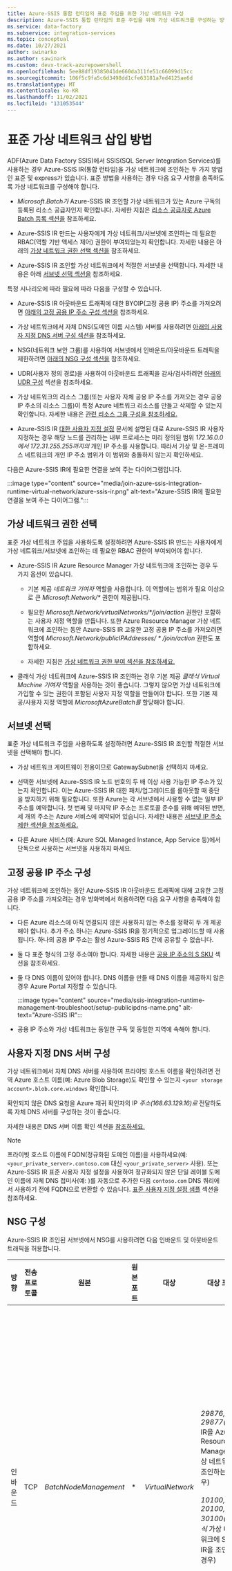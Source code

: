 ```yaml
---
title: Azure-SSIS 통합 런타임의 표준 주입을 위한 가상 네트워크 구성
description: Azure-SSIS 통합 런타임의 표준 주입을 위해 가상 네트워크를 구성하는 방법을 알아봅니다.
ms.service: data-factory
ms.subservice: integration-services
ms.topic: conceptual
ms.date: 10/27/2021
author: swinarko
ms.author: sawinark
ms.custom: devx-track-azurepowershell
ms.openlocfilehash: 5ee88df19385041de660da311fe51c66099d15cc
ms.sourcegitcommit: 106f5c9fa5c6d3498dd1cfe63181a7ed4125ae6d
ms.translationtype: MT
ms.contentlocale: ko-KR
ms.lasthandoff: 11/02/2021
ms.locfileid: "131053544"
---
```

# <a name="standard-virtual-network-injection-method"></a>표준 가상 네트워크 삽입 방법

ADF(Azure Data Factory SSIS)에서 SSIS(SQL Server Integration Services)를 사용하는 경우 Azure-SSIS IR(통합 런타임)을 가상 네트워크에 조인하는 두 가지 방법인 표준 및 express가 있습니다. 표준 방법을 사용하는 경우 다음 요구 사항을 충족하도록 가상 네트워크를 구성해야 합니다.

- *Microsoft.Batch가* Azure-SSIS IR 조인할 가상 네트워크가 있는 Azure 구독의 등록된 리소스 공급자인지 확인합니다. 자세한 지침은 [리소스 공급자로 Azure Batch 등록 섹션을](azure-ssis-integration-runtime-virtual-network-configuration.md#registerbatch) 참조하세요.

- Azure-SSIS IR 만드는 사용자에게 가상 네트워크/서브넷에 조인하는 데 필요한 RBAC(역할 기반 액세스 제어) 권한이 부여되었는지 확인합니다.  자세한 내용은 아래의 [가상 네트워크 권한 선택 섹션을](#perms) 참조하세요.

- Azure-SSIS IR 조인할 가상 네트워크에서 적절한 서브넷을 선택합니다. 자세한 내용은 아래 [서브넷 선택 섹션을](#subnet) 참조하세요.

특정 시나리오에 따라 필요에 따라 다음을 구성할 수 있습니다.

- Azure-SSIS IR 아웃바운드 트래픽에 대한 BYOIP(고정 공용 IP) 주소를 가져오려면 [아래의 고정 공용 IP 주소 구성 섹션을](#ip) 참조하세요.

- 가상 네트워크에서 자체 DNS(도메인 이름 시스템) 서버를 사용하려면 [아래의 사용자 지정 DNS 서버 구성 섹션을](#dns) 참조하세요.

- NSG(네트워크 보안 그룹)를 사용하여 서브넷에서 인바운드/아웃바운드 트래픽을 제한하려면 [아래의 NSG 구성 섹션을](#nsg) 참조하세요.

- UDR(사용자 정의 경로)을 사용하여 아웃바운드 트래픽을 감사/검사하려면 [아래의 UDR 구성](#udr) 섹션을 참조하세요.

- 가상 네트워크의 리소스 그룹(또는 사용자 자체 공용 IP 주소를 가져오는 경우 공용 IP 주소의 리소스 그룹)이 특정 Azure 네트워크 리소스를 만들고 삭제할 수 있는지 확인합니다. 자세한 내용은 [관련 리소스 그룹 구성을 참조하세요.](#rg) 

- Azure-SSIS IR [대한 사용자 지정 설정](how-to-configure-azure-ssis-ir-custom-setup.md) 문서에 설명된 대로 Azure-SSIS IR 사용자 지정하는 경우 해당 노드를 관리하는 내부 프로세스는 미리 정의된 범위 *172.16.0.0에서* *172.31.255.255까지의* 개인 IP 주소를 사용합니다. 따라서 가상 및 온-프레미스 네트워크의 개인 IP 주소 범위가 이 범위와 충돌하지 않는지 확인하세요.

다음은 Azure-SSIS IR에 필요한 연결을 보여 주는 다이어그램입니다.

:::image type="content" source="media/join-azure-ssis-integration-runtime-virtual-network/azure-ssis-ir.png" alt-text="Azure-SSIS IR에 필요한 연결을 보여 주는 다이어그램.":::

## <a name="select-virtual-network-permissions"></a><a name="perms"></a>가상 네트워크 권한 선택

표준 가상 네트워크 주입을 사용하도록 설정하려면 Azure-SSIS IR 만드는 사용자에게 가상 네트워크/서브넷에 조인하는 데 필요한 RBAC 권한이 부여되어야 합니다.

- Azure-SSIS IR Azure Resource Manager 가상 네트워크에 조인하는 경우 두 가지 옵션이 있습니다.

  - 기본 제공 *네트워크 기여자* 역할을 사용합니다. 이 역할에는 범위가 필요 이상으로 큰 _Microsoft.Network/\*_ 권한이 제공됩니다.

  - 필요한 _Microsoft.Network/virtualNetworks/\*/join/action_ 권한만 포함하는 사용자 지정 역할을 만듭니다. 또한 Azure Resource Manager 가상 네트워크에 조인하는 동안 Azure-SSIS IR 고유한 고정 공용 IP 주소를 가져오려면 역할에 _Microsoft.Network/publicIPAddresses/ \* /join/action_ 권한도 포함하세요.

  - 자세한 지침은 [가상 네트워크 권한 부여 섹션을 참조하세요.](azure-ssis-integration-runtime-virtual-network-configuration.md#grantperms)

- 클래식 가상 네트워크에 Azure-SSIS IR 조인하는 경우 기본 제공 *클래식 Virtual Machine 기여자* 역할을 사용하는 것이 좋습니다. 그렇지 않으면 가상 네트워크에 가입할 수 있는 권한이 포함된 사용자 지정 역할을 만들어야 합니다. 또한 기본 제공/사용자 지정 역할에 *MicrosoftAzureBatch를* 할당해야 합니다.

## <a name="select-a-subnet"></a><a name="subnet"></a>서브넷 선택

표준 가상 네트워크 주입을 사용하도록 설정하려면 Azure-SSIS IR 조인할 적절한 서브넷을 선택해야 합니다.

- 가상 네트워크 게이트웨이 전용이므로 GatewaySubnet을 선택하지 마세요.

- 선택한 서브넷에 Azure-SSIS IR 노드 번호의 두 배 이상 사용 가능한 IP 주소가 있는지 확인합니다. 이는 Azure-SSIS IR 대한 패치/업그레이드를 롤아웃할 때 중단을 방지하기 위해 필요합니다. 또한 Azure는 각 서브넷에서 사용할 수 없는 일부 IP 주소를 예약합니다. 첫 번째 및 마지막 IP 주소는 프로토콜 준수를 위해 예약된 반면, 세 개의 주소는 Azure 서비스에 예약되어 있습니다. 자세한 내용은 [서브넷 IP 주소 제한 섹션을 참조하세요.](../virtual-network/virtual-networks-faq.md#are-there-any-restrictions-on-using-ip-addresses-within-these-subnets)

- 다른 Azure 서비스(예: Azure SQL Managed Instance, App Service 등)에서 단독으로 사용하는 서브넷을 사용하지 마세요. 

## <a name="configure-static-public-ip-addresses"></a><a name="ip"></a>고정 공용 IP 주소 구성

가상 네트워크에 조인하는 동안 Azure-SSIS IR 아웃바운드 트래픽에 대해 고유한 고정 공용 IP 주소를 가져오려는 경우 방화벽에서 허용하려면 다음 요구 사항을 충족해야 합니다.

- 다른 Azure 리소스에 아직 연결되지 않은 사용하지 않는 주소를 정확히 두 개 제공해야 합니다. 추가 주소 하나는 Azure-SSIS IR을 정기적으로 업그레이드할 때 사용됩니다. 하나의 공용 IP 주소는 활성 Azure-SSIS RS 간에 공유할 수 없습니다.

- 둘 다 표준 형식의 고정 주소여야 합니다. 자세한 내용은 [공용 IP 주소의 S SKU](../virtual-network/ip-services/public-ip-addresses.md#sku) 섹션을 참조하세요.

- 둘 다 DNS 이름이 있어야 합니다. DNS 이름을 만들 때 DNS 이름을 제공하지 않은 경우 Azure Portal 지정할 수 있습니다.

  :::image type="content" source="media/ssis-integration-runtime-management-troubleshoot/setup-publicipdns-name.png" alt-text="Azure-SSIS IR":::

- 공용 IP 주소와 가상 네트워크는 동일한 구독 및 동일한 지역에 속해야 합니다.

## <a name="configure-a-custom-dns-server"></a><a name="dns"></a>사용자 지정 DNS 서버 구성 

가상 네트워크에서 자체 DNS 서버를 사용하여 프라이빗 호스트 이름을 확인하려면 전역 Azure 호스트 이름(예: Azure Blob Storage)도 확인할 수 있는지 `<your storage account>.blob.core.windows` 확인합니다.

확인되지 않은 DNS 요청을 Azure 재귀 확인자의 IP *주소(168.63.129.16)로* 전달하도록 자체 DNS 서버를 구성하는 것이 좋습니다.

자세한 내용은 DNS 서버 이름 확인 섹션을 [참조하세요.](../virtual-network/virtual-networks-name-resolution-for-vms-and-role-instances.md#name-resolution-that-uses-your-own-dns-server)

> [!NOTE]
> 프라이빗 호스트 이름에 FQDN(정규화된 도메인 이름)을 사용하세요(예: `<your_private_server>.contoso.com` 대신 `<your_private_server>` 사용). 또는 Azure-SSIS IR 표준 사용자 지정 설정을 사용하여 정규화되지 않은 단일 레이블 도메인 이름에 자체 DNS 접미사(예: )를 자동으로 추가한 다음 `contoso.com` DNS 쿼리에서 사용하기 전에 FQDN으로 변환할 수 있습니다. [표준 사용자 지정 설정 샘플](how-to-configure-azure-ssis-ir-custom-setup.md#standard-custom-setup-samples) 섹션을 참조하세요. 

## <a name="configure-an-nsg"></a><a name="nsg"></a>NSG 구성

Azure-SSIS IR 조인된 서브넷에서 NSG를 사용하려면 다음 인바운드 및 아웃바운드 트래픽을 허용합니다.

| 방향 | 전송 프로토콜 | 원본 | 원본 포트 | 대상 | 대상 포트 | 주석 | 
|-----------|--------------------|--------|--------------|-------------|-------------------|----------| 
| 인바운드 | TCP | *BatchNodeManagement* | * | *VirtualNetwork* | *29876, 29877(SSIS* IR을 Azure Resource Manager 가상 네트워크에 조인하는 경우)<br/><br/>*10100, 20100, 30100(클래식* 가상 네트워크에 SSIS IR을 조인하는 경우)| Data Factory 서비스는 이러한 포트를 사용하여 가상 네트워크의 Azure-SSIS IR 노드와 통신합니다.<br/><br/>서브넷에서 NSG를 만들지 여부에 관계없이 Data Factory 항상 Azure-SSIS IR 호스트하는 가상 머신에 연결된 NIC(네트워크 인터페이스 카드)에서 NSG를 구성합니다.<br/><br/>지정된 포트에서 Data Factory IP 주소의 인바운드 트래픽만 NIC 수준 NSG에서 허용됩니다.<br/><br/>서브넷 수준에서 인터넷 트래픽에 대해 이러한 포트를 여는 경우에도 IP 주소에 Data Factory 않는 IP 주소의 트래픽은 여전히 NIC 수준에서 차단됩니다. | 
| 인바운드 | TCP | *CorpNetSaw* | * | *VirtualNetwork* | *3389* | (선택 사항) Microsoft 지원 엔지니어가 고급 문제 해결을 위해 포트 *3389를* 열도록 요청하는 경우에만 필요하며 문제 해결 후 바로 닫을 수 있습니다.<br/><br/>*CorpNetSaw* 서비스 태그는 Microsoft 회사 네트워크의 SAW(보안 액세스 워크스테이션) 컴퓨터만 RDP(원격 데스크톱 프로토콜)를 통해 Azure-SSIS IR 액세스하도록 허용합니다.<br/><br/>이 서비스 태그는 Azure Portal 선택할 수 없으며 Azure PowerShell/CLI를 통해서만 사용할 수 있습니다.<br/><br/>NIC 수준 NSG에서 포트 *3389는* 기본적으로 열려 있지만 서브넷 수준 NSG를 사용하여 제어할 수 있지만, 해당 포트의 아웃바운드 트래픽은 기본적으로 Windows 방화벽 규칙을 사용하여 Azure-SSIS IR 노드에서 허용되지 않습니다. | 

| 방향 | 전송 프로토콜 | 원본 | 원본 포트 | 대상 | 대상 포트 | 주석 |
|-----------|--------------------|--------|--------------|-------------|-------------------|----------|
| 아웃바운드 | TCP | *VirtualNetwork* | * | *AzureCloud* | *443* | Azure-SSIS IR Azure Storage 및 Azure Event Hubs 같은 Azure 서비스에 액세스하는 데 필요합니다. | 
| 아웃바운드 | TCP | *VirtualNetwork* | * | *인터넷* | *80* | 필드 Azure-SSIS IR는이 포트를 사용 하 여 인터넷에서 CRL (인증서 해지 목록)을 다운로드 합니다.<br/><br/>이 트래픽을 차단 하는 경우 Azure-SSIS IR를 시작할 때 성능이 저하 되 고 인증서를 사용할 때 Crl을 확인 하는 기능이 손실 될 수 있습니다 .이는 보안 관점에서 권장 되지 않습니다.<br/><br/>특정 Fqdn의 대상 범위를 좁히려면 아래의 **UDRs 구성** 섹션을 참조 하세요. | 
| 아웃바운드 | TCP | *VirtualNetwork* | * | *Sql/VirtualNetwork* | *1433, 11000-11999* | 필드 Azure SQL Database server/Managed Instance를 사용 하 여 SSIS 카탈로그 (SSISDB)를 호스트 하는 경우에만 필요 합니다.<br/><br/>Azure SQL Database 서버/Managed Instance가 공용 끝점/가상 네트워크 서비스 끝점으로 구성 된 경우 *SQL* 서비스 태그를 대상으로 사용 합니다.<br/><br/>Azure SQL Database 서버/Managed Instance 개인 끝점으로 구성 된 경우 *VirtualNetwork* service 태그를 대상으로 사용 합니다.<br/><br/>서버 연결 정책이 *리디렉션* 대신 *프록시* 로 설정 된 경우에는 포트 *1433* 만 필요 합니다. | 
| 아웃바운드 | TCP | *VirtualNetwork* | * | *Storage/VirtualNetwork* | *443* | 필드 Azure Storage blob 컨테이너를 사용 하 여 표준 사용자 지정 설치 스크립트/파일을 저장 하는 경우에만 필요 합니다.<br/><br/>Azure Storage 공용 끝점/가상 네트워크 서비스 끝점을 사용 하 여 구성 된 경우 *Storage* 서비스 태그를 대상으로 사용 합니다.<br/><br/>Azure Storage 개인 끝점으로 구성 된 경우 *VirtualNetwork* service 태그를 대상으로 사용 합니다. | 
| 아웃바운드 | TCP | *VirtualNetwork* | * | *Storage/VirtualNetwork* | *445* | 필드 Azure Files에 액세스 해야 하는 경우에만 필요 합니다.<br/><br/>Azure Storage 공용 끝점/가상 네트워크 서비스 끝점을 사용 하 여 구성 된 경우 *Storage* 서비스 태그를 대상으로 사용 합니다.<br/><br/>Azure Storage 개인 끝점으로 구성 된 경우 *VirtualNetwork* service 태그를 대상으로 사용 합니다. | 

## <a name="configure-udrs"></a><a name="udr"></a>UDRs 구성

Azure-SSIS IR에서 아웃 바운드 트래픽을 감사/검사 하려는 경우 [UDRs (사용자 정의 경로](../virtual-network/virtual-networks-udr-overview.md) )를 사용 하 여 BGP (border gateway protocol) 경로 *0.0.0.0/0* 을 가상 네트워크에, 방화벽으로 구성 된 nva (네트워크 가상 어플라이언스) 또는 [Azure 방화벽](../firewall/overview.md) 서비스에 보급 하는 [azure express](https://azure.microsoft.com/services/expressroute/) 경로 강제 터널링을 통해 온-프레미스 방화벽 어플라이언스로 리디렉션할 수 있습니다.

:::image type="content" source="media/join-azure-ssis-integration-runtime-virtual-network/azure-ssis-ir-nva.png" alt-text="Azure-SSIS IR의 NVA 시나리오":::

이러한 작업을 수행 하려면 다음을 확인 해야 합니다.

- Azure Batch management 서비스와 Azure-SSIS IR 간의 트래픽은 방화벽 어플라이언스/서비스로 라우팅되지 않아야 합니다.

- 방화벽 어플라이언스/서비스는 Azure-SSIS IR에 필요한 아웃 바운드 트래픽을 허용 해야 합니다.

Azure Batch management 서비스와 Azure-SSIS IR 간 트래픽이 방화벽 어플라이언스/서비스로 라우팅되는 경우 비대칭 라우팅으로 인해 중단 됩니다. 이 트래픽에 대해 UDRs를 정의 해야 합니다 .이는 들어오는 경로를 통해 이동할 수 있습니다. UDRs를 구성 하 여 다음 홉 유형이 *인터넷* 인 Azure Batch 관리 서비스와 Azure-SSIS IR 간에 트래픽을 라우팅할 수 있습니다.

예를 들어 Azure-SSIS IR *영국 남부* 에 있고 Azure 방화벽을 사용 하 여 아웃 바운드 트래픽을 검사 하려는 경우 먼저 [서비스 태그 ip 범위 다운로드 링크](https://www.microsoft.com/download/details.aspx?id=56519) 또는 [서비스 태그 검색 API](../virtual-network/service-tags-overview.md#service-tags-on-premises)에서 *batchnodemanagement* 서비스 태그의 ip 범위를 가져올 수 있습니다. 그런 다음, 다음 홉 유형을 *인터넷* 으로 사용 하 고, *0.0.0.0/0* 경로를 사용 하 여 다음 홉 유형을 *가상 어플라이언스* 로 사용 하는 관련 IP 범위 경로에 대해 다음 udrs를 구성할 수 있습니다.

:::image type="content" source="media/join-azure-ssis-integration-runtime-virtual-network/azurebatch-udr-settings.png" alt-text="Azure Batch UDR 설정":::

> [!NOTE]
> 이 접근 방식에는 관련 IP 범위를 정기적으로 확인 하 고 새 항목에 대해 UDRs를 추가 하 여 Azure-SSIS IR 중단을 방지 해야 하므로 추가 유지 관리 비용이 발생 합니다. 관련 서비스 태그에 대해 새 IP 범위가 표시 되 면 다른 달이 적용 되는 경우에는 매월 확인 하는 것이 좋습니다. 

다음 PowerShell 스크립트를 실행 하 여 Azure Batch management service에 대 한 UDRs를 추가할 수 있습니다.

```powershell
$Location = "[location of your Azure-SSIS IR]"
$RouteTableResourceGroupName = "[name of Azure resource group that contains your route table]"
$RouteTableResourceName = "[resource name of your route table]"
$RouteTable = Get-AzRouteTable -ResourceGroupName $RouteTableResourceGroupName -Name $RouteTableResourceName
$ServiceTags = Get-AzNetworkServiceTag -Location $Location
$BatchServiceTagName = "BatchNodeManagement." + $Location
$UdrRulePrefixForBatch = $BatchServiceTagName
if ($ServiceTags -ne $null)
{
    $BatchIPRanges = $ServiceTags.Values | Where-Object { $_.Name -ieq $BatchServiceTagName }
    if ($BatchIPRanges -ne $null)
    {
        Write-Host "Start adding UDRs to your route table..."
        for ($i = 0; $i -lt $BatchIPRanges.Properties.AddressPrefixes.Count; $i++)
        {
            $UdrRuleName = "$($UdrRulePrefixForBatch)_$($i)"
            Add-AzRouteConfig -Name $UdrRuleName `
                -AddressPrefix $BatchIPRanges.Properties.AddressPrefixes[$i] `
                -NextHopType "Internet" `
                -RouteTable $RouteTable `
                | Out-Null
            Write-Host "Add $UdrRuleName to your route table..."
        }
        Set-AzRouteTable -RouteTable $RouteTable
    }
}
else
{
    Write-Host "Failed to fetch Azure service tag, please confirm that your location is valid."
}
```

위의 [NSG 구성](#nsg) 섹션에 나오는 지침에 따라 방화벽 어플라이언스/서비스에서 비슷한 규칙을 구현 하 여 Azure-SSIS IR의 아웃 바운드 트래픽을 허용 해야 합니다.

- Azure 방화벽을 사용 하는 경우:
  - *Azurecloud* service 태그를 대상으로 하는 아웃 바운드 TCP 트래픽에 대해 포트 *443* 을 열어야 합니다.

  - Azure SQL Database server/Managed Instance를 사용 하 여 SSISDB를 호스트 하는 경우 *SQL/VirtualNetwork* service 태그를 대상으로 하는 아웃 바운드 TCP 트래픽에 대해 *1433, 11000-11999 포트를* 열어야 합니다.

  - Azure Storage blob 컨테이너를 사용 하 여 표준 사용자 지정 설치 스크립트/파일을 저장 하는 경우 *Storage/VirtualNetwork* service 태그를 대상으로 사용 하는 아웃 바운드 TCP 트래픽에 대해 *443* 포트를 열어야 합니다.

  - Azure Files에 액세스 해야 하는 경우 *Storage/VirtualNetwork* service 태그를 대상으로 하는 아웃 바운드 TCP 트래픽에 대해 *445* 포트를 열어야 합니다.

- 다른 방화벽 어플라이언스/서비스를 사용 하는 경우:
  - *0.0.0.0/0* 또는 다음 Azure 환경 관련 fqdn을 대상으로 하는 아웃 바운드 TCP 트래픽에 대해 포트 *443* 을 열어야 합니다.

    | Azure 환경 | FQDN |
    |-------------------|-------|
    | <b>Azure 퍼블릭</b> | <ul><li><b>Azure Data Factory(관리)</b><ul><li>_\*. frontend.clouddatahub.net_</li></ul></li><li><b>Azure Storage(관리)</b><ul><li>_\*. blob.core.windows.net_</li><li>_\*. table.core.windows.net_</li></ul></li><li><b>Azure Container Registry(사용자 지정 설정)</b><ul><li>_\*. azurecr.io_</li></ul></li><li><b>Event Hubs (로깅)</b><ul><li>_\*.servicebus.windows.net_</li></ul></li><li><b>Microsoft 로깅 서비스(내부 사용)</b><ul><li>_gcs.prod.monitoring.core.windows.net_</li><li>_prod.warmpath.msftcloudes.com_</li><li>_azurewatsonanalysis-prod.core.windows.net_</li></ul></li></ul> |
    | <b>Azure Government</b> | <ul><li><b>Azure Data Factory(관리)</b><ul><li>_\*. frontend.datamovement.azure.us_</li></ul></li><li><b>Azure Storage(관리)</b><ul><li>_\*. blob.core.usgovcloudapi.net_</li><li>_\*. table.core.usgovcloudapi.net_</li></ul></li><li><b>Azure Container Registry(사용자 지정 설정)</b><ul><li>_\*. azurecr.us_</li></ul></li><li><b>Event Hubs (로깅)</b><ul><li>_\*.servicebus.usgovcloudapi.net_</li></ul></li><li><b>Microsoft 로깅 서비스(내부 사용)</b><ul><li>_fairfax.warmpath.usgovcloudapi.net_</li><li>_azurewatsonanalysis.usgovcloudapp.net_</li></ul></li></ul> |
    | <b>Azure China 21Vianet</b> | <ul><li><b>Azure Data Factory(관리)</b><ul><li>_\*. frontend.datamovement.azure.cn_</li></ul></li><li><b>Azure Storage(관리)</b><ul><li>_\*. blob.core.chinacloudapi.cn_</li><li>_\*. table.core.chinacloudapi.cn_</li></ul></li><li><b>Azure Container Registry(사용자 지정 설정)</b><ul><li>_\*. azurecr.cn_</li></ul></li><li><b>Event Hubs (로깅)</b><ul><li>_\*. servicebus.chinacloudapi.cn_</li></ul></li><li><b>Microsoft 로깅 서비스(내부 사용)</b><ul><li>_mooncake.warmpath.chinacloudapi.cn_</li><li>_azurewatsonanalysis.chinacloudapp.cn_</li></ul></li></ul> |

  - Azure SQL Database server/Managed Instance를 사용 하 여 SSISDB를 호스트 하는 경우 *0.0.0.0/0* 또는 Azure SQL Database 서버/Managed Instance FQDN이 있는 아웃 바운드 TCP 트래픽에 대해 *1433, 11000-11999 포트를* 열어야 합니다.

  - Azure Storage blob 컨테이너를 사용 하 여 표준 사용자 지정 설치 스크립트/파일을 저장 하는 경우 *0.0.0.0/0* 또는 Azure Blob Storage FQDN을 대상으로 하는 아웃 바운드 TCP 트래픽에 대해 포트 *443* 을 열어야 합니다.

  - Azure Files 액세스해야 하는 경우 *0.0.0.0/0이* 있는 아웃바운드 TCP 트래픽 또는 대상으로 Azure Files FQDN에 대한 포트 *445를* 열어야 합니다.

- *Microsoft.Storage Microsoft.ContainerRegistry Microsoft.EventHub Microsoft.Sql* 리소스를 각각 서브넷에서 사용하도록 설정하여 Azure Storage/Container Registry/Event Hubs/SQL 가상 네트워크 서비스 엔드포인트를 구성하는 경우 /  /  /  동일한/쌍을 이루는 지역의 Azure-SSIS IR 서비스 간의 모든 트래픽이 방화벽 어플라이언스/서비스 대신 Azure 백본 네트워크로 라우팅됩니다.

- 다음 CRL(인증서 해지 목록) 다운로드 사이트를 대상으로 하여 아웃바운드 TCP 트래픽에 대해 포트 *80을* 열어야 합니다.

  - *crl.microsoft.com:80*
  - *mscrl.microsoft.com:80*
  - *crl3.digicert.com:80*
  - *crl4.digicert.com:80*
  - *ocsp.digicert.com:80*
  - *cacerts.digicert.com:80*
  
  다른 CRL에서 인증서를 사용하는 경우 다운로드 사이트도 대상으로 추가해야 합니다. 자세한 내용은 인증서 [해지 목록](https://social.technet.microsoft.com/wiki/contents/articles/2303.understanding-access-to-microsoft-certificate-revocation-list.aspx) 문서를 참조하세요.

  이 트래픽을 차단하면 Azure-SSIS IR 시작할 때 성능이 저하되고 인증서를 사용할 때 CRL을 확인하는 기능이 손실될 수 있습니다. 이는 보안 관점에서 권장되지 않습니다.

Azure-SSIS IR 아웃바운드 트래픽을 감사/검사할 필요가 없는 경우 UDR을 사용하여 다음 홉 형식의 모든 트래픽을 *인터넷으로* 강제할 수 있습니다.

- Azure ExpressRoute 사용하는 경우 다음 홉 유형을 *인터넷으로* 사용하여 서브넷에서 *0.0.0.0/0* 경로에 대한 UDR을 구성할 수 있습니다. 

- NVA를 사용하는 경우 서브넷에서 *0.0.0.0/0* 경로에 대한 기존 UDR을 수정하여 다음 홉 형식을 *가상 어플라이언스에서* *인터넷으로* 전환할 수 있습니다.

:::image type="content" source="media/join-azure-ssis-integration-runtime-virtual-network/add-route-for-vnet.png" alt-text="경로 추가":::

> [!NOTE]
> 다음 홉 유형으로 UDR을 *인터넷으로* 구성했다고 해서 모든 트래픽이 인터넷을 통해 이동하는 것은 아닙니다. 대상 주소가 Azure 서비스 중 하나에 속하는 한 Azure는 인터넷 대신 Azure 백본 네트워크를 통해 모든 트래픽을 해당 주소로 라우팅합니다.

## <a name="configure-the-relevant-resource-group"></a><a name="rg"></a>관련 리소스 그룹 구성

표준 가상 네트워크 주입을 사용하도록 설정하려면 Azure-SSIS IR 가상 네트워크와 동일한 리소스 그룹에 특정 네트워크 리소스를 만들어야 합니다. 해당 리소스는 다음과 같습니다.

- 이름이 _\<Guid\>-azurebatch-cloudserviceloadbalancer_ 인 Azure Load Balancer.
- 이름이 _\<Guid\>-azurebatch-cloudservicepublicip_ 인 Azure 공용 IP 주소.
- _\<Guid\> 이름이 -azurebatch-cloudservicenetworksecuritygroup_ 인 NSG입니다. 

> [!NOTE]
> 이제 Azure-SSIS IR의 자체 고정 공용 IP 주소를 가져올 수 있습니다. 이 시나리오에서는 가상 네트워크 대신 고정 공용 IP 주소와 동일한 리소스 그룹에 Azure Load Balancer 및 NSG를 만듭니다.

이러한 리소스는 Azure-SSIS IR 시작할 때 만들어집니다. Azure-SSIS IR이 중지될 때 삭제됩니다. Azure-SSIS IR 대한 사용자 고유의 고정 공용 IP 주소를 가져오는 경우 Azure-SSIS IR 중지될 때 삭제되지 않습니다. Azure-SSIS IR 중지하는 것을 방지하려면 이러한 리소스를 다른 용도로 다시 사용하지 마세요.

가상 네트워크/고정 공용 IP 주소가 속한 리소스 그룹/구독에 리소스 잠금이 없는지 확인합니다. 읽기 전용/삭제 잠금을 구성하는 경우 Azure-SSIS IR 시작 및 중지에 실패하거나 응답이 중지됩니다.

가상 네트워크/고정 공용 IP 주소가 속한 리소스 그룹/구독에서 다음 리소스가 생성되지 않도록 하는 Azure Policy 할당이 없는지 확인합니다. 

- *Microsoft.Network/LoadBalancers* 
- *Microsoft.Network/NetworkSecurityGroups* 
- *Microsoft.Network/PublicIPAddresses* 

구독에 대한 리소스 할당량이 이러한 리소스에 충분한지 확인합니다. 특히 가상 네트워크에서 만든 각 Azure-SSIS IR 대해 Azure-SSIS IR 주기적으로 업그레이드할 때 추가 리소스가 사용되므로 이러한 리소스의 두 배 수를 예약해야 합니다.

## <a name="faq"></a><a name="faq"></a>FAQ

- 인바운드 연결의 경우 내 Azure-SSIS IR에서 노출되는 공용 IP 주소를 보호하려면 어떻게 해야 하나요? 공용 IP 주소를 제거할 수 있나요?
 
  지금은 Azure-SSIS IR이 가상 네트워크에 조인할 때 공용 IP 주소가 자동으로 생성됩니다. Azure Batch 관리 서비스만 Azure-SSIS IR 인바운드 연결하도록 허용하는 NIC 수준 NSG가 있습니다. 인바운드 보호를 위해 서브넷 수준 NSG를 지정할 수도 있습니다.

  공용 IP 주소를 노출하지 않으려면 Azure-SSIS IR 가상 네트워크에 조인하는 대신 [자체 호스팅 IR을 Azure-SSIS IR 프록시로 구성하는](self-hosted-integration-runtime-proxy-ssis.md) 것이 좋습니다.
 
- 내 Azure-SSIS IR 공용 IP 주소를 내 데이터 원본에 대한 방화벽의 허용 목록에 추가할 수 있나요?

  이제 Azure-SSIS IR의 자체 고정 공용 IP 주소를 가져올 수 있습니다. 이 경우 데이터 원본에 대한 방화벽의 허용 목록에 IP 주소를 추가할 수 있습니다. 또는 시나리오에 따라 Azure-SSIS IR 데이터 액세스를 보호하기 위해 아래의 다른 옵션을 고려할 수도 있습니다.

  - 데이터 원본이 온-프레미스에 있는 경우 가상 네트워크를 온-프레미스 네트워크에 연결하고 Azure-SSIS IR 가상 네트워크 서브넷에 조인한 후 해당 서브넷의 개인 IP 주소 범위를 방화벽의 데이터 원본 허용 목록에 추가할 수 있습니다.

  - 데이터 원본이 가상 네트워크 서비스 엔드포인트를 지원하는 Azure 서비스인 경우 가상 네트워크 서브넷에서 가상 네트워크 서비스 엔드포인트를 구성하고 Azure-SSIS IR 해당 서브넷에 조인할 수 있습니다. 그런 다음 해당 서브넷을 사용하여 가상 네트워크 규칙을 데이터 원본의 방화벽에 추가할 수 있습니다.

  - 데이터 원본이 비 Azure 클라우드 서비스인 경우 UDR을 사용하여 NVA/Azure Firewall 통해 Azure-SSIS IR 아웃바운드 트래픽을 고정 공용 IP 주소로 라우팅할 수 있습니다. 그런 다음 NVA/Azure Firewall 고정 공용 IP 주소를 데이터 원본에 대한 방화벽의 허용 목록에 추가할 수 있습니다.

  - 위의 옵션 중 요구 사항을 충족하는 옵션이 없는 경우 [자체 호스팅 IR을 Azure-SSIS IR 프록시로 구성](self-hosted-integration-runtime-proxy-ssis.md)하는 것을 고려해 보세요. 그런 다음 자체 호스팅 IR을 호스트하는 컴퓨터의 고정 공용 IP 주소를 데이터 원본에 대한 방화벽의 허용 목록에 추가할 수 있습니다.

- Azure-SSIS IR의 자체 고정 공용 IP 주소를 가져오려면 두 개의 고정 공용 주소를 제공해야 하는 이유는 무엇인가요?

  Azure SSIS IR은 정기적으로 자동 업데이트됩니다. 업그레이드하는 동안 새 노드가 만들어지고 이전 노드가 삭제됩니다. 그러나 가동 중지 시간을 방지하기 위해 새 노드가 준비될 때까지 이전 노드가 삭제되지 않습니다. 따라서 이전 노드에 사용되는 첫 번째 고정 공용 IP 주소를 즉시 해제할 수 없고, 새 노드를 만들려면 두 번째 고정 공용 IP 주소가 필요합니다.

- Azure-SSIS IR 대한 고정 공용 IP 주소를 가져왔지만 여전히 내 데이터 원본에 액세스할 수 없는 이유는 무엇인가요?

  두 개의 고정 공용 IP 주소가 모두 데이터 원본에 대한 방화벽의 허용 목록에 추가되어 있는지 확인하세요. Azure-SSIS IR 업그레이드될 때마다 고정 공용 IP 주소가 가져온 두 주소 간에 전환됩니다. 이 중 하나만 허용 목록에 추가하면 업그레이드 후 Azure-SSIS IR 대한 데이터 액세스가 끊어지게 됩니다.

  데이터 원본이 Azure 서비스인 경우 가상 네트워크 서비스 엔드포인트를 사용하여 구성했는지 확인하세요. 이 경우 Azure-SSIS IR 데이터 원본으로의 트래픽은 Azure 서비스에서 관리하는 개인 IP 주소를 사용하도록 전환되며, 사용자 고유의 고정 공용 IP 주소를 방화벽의 데이터 원본 허용 목록에 추가해도 적용되지 않습니다.

## <a name="next-steps"></a>다음 단계

- [ADF UI를 통해 가상 네트워크에 Azure-SSIS IR 조인](join-azure-ssis-integration-runtime-virtual-network-ui.md)
- [Azure PowerShell 통해 가상 네트워크에 Azure-SSIS IR 조인](join-azure-ssis-integration-runtime-virtual-network-powershell.md)

Azure-SSIS IR에 대한 자세한 내용은 다음 문서를 참조하세요. 

- [Azure SSIS IR](concepts-integration-runtime.md#azure-ssis-integration-runtime). 이 문서에서는 Azure-SSIS IR 등 IR에 대한 일반적인 개념적 정보를 제공합니다. 
- [자습서: Azure에 SSIS 패키지 배포](tutorial-deploy-ssis-packages-azure.md). 이 자습서에서는 Azure-SSIS IR을 만드는 단계별 지침을 제공합니다. Azure SQL Database 서버를 사용하여 SSISDB를 호스트합니다. 
- [Azure-SSIS IR 만들기](create-azure-ssis-integration-runtime.md). 이 문서는 자습서를 더 자세히 설명합니다. 가상 네트워크 서비스 엔드포인트/IP 방화벽 규칙/프라이빗 엔드포인트로 구성된 Azure SQL Database 서버 또는 가상 네트워크를 조인하여 SSISDB를 호스트하는 Azure SQL Managed Instance 사용하는 방법에 대한 지침을 제공합니다. 가상 네트워크에 Azure-SSIS IR 조인하는 방법을 보여 줍니다. 
- [Azure-SSIS IR 모니터링](monitor-integration-runtime.md#azure-ssis-integration-runtime). 이 문서에서는 Azure SSIS IR에 대한 정보를 가져와 파악하는 방법을 설명합니다.
- [Azure-SSIS IR 관리](manage-azure-ssis-integration-runtime.md). 이 문서에서는 Azure-SSIS IR을 중지하거나, 시작하거나, 삭제하는 방법을 설명합니다. 또한 노드를 추가하여 Azure-SSIS IR 규모를 확장하는 방법도 설명합니다.
